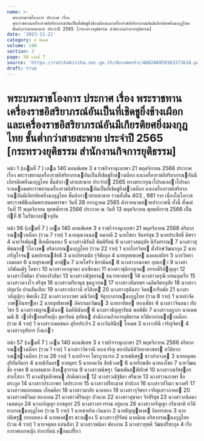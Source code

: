 ```yaml
---
name: >-
  พระบรมราชโองการ ประกาศ เรื่อง
  พระราชทานเครื่องราชอิสริยาภรณ์อันเป็นที่เชิดชูยิ่งช้างเผือกและเครื่องราชอิสริยาภรณ์อันมีเกียรติยศยิ่งมงกุฎไทย
  ชั้นต่ำกว่าสายสะพาย ประจำปี 2565 [กระทรวงยุติธรรม สำนักงานกิจการยุติธรรม]
date: '2023-11-21'
category: ข พิเศษ
volume: 140
section: 3
page: 56 เล่มที่ 7
source: 'https://ratchakitcha.soc.go.th/documents/488248959383372616.pdf'
draft: true
---
```


# พระบรมราชโองการ ประกาศ เรื่อง พระราชทานเครื่องราชอิสริยาภรณ์อันเป็นที่เชิดชูยิ่งช้างเผือกและเครื่องราชอิสริยาภรณ์อันมีเกียรติยศยิ่งมงกุฎไทย ชั้นต่ำกว่าสายสะพาย ประจำปี 2565 [กระทรวงยุติธรรม สำนักงานกิจการยุติธรรม]

หน้า 1 (เลมที่ 7 ) เลม 140 ตอนพิเศษ 3 ข ราชกิจจานุเบกษา 21 พฤศจิกายน 2566 ประกาศ เรื่อง พระราชทานเครื่องราชอิสริยาภรณอันเป็นที่เชิดชูยิ่งชางเผือก และเครื่องราชอิสริยาภรณอันมีเกียรติยศยิ่งมงกุฎไทย ชั้นต่ํากวาสายสะพาย ประจําป 2565 ทรงพระกรุณาโปรดเกลาโปรดกระหมอมพระราชทานเครื่องราชอิสริยาภรณอันเป็นที่เชิดชูยิ่งชางเผือก และเครื่องราชอิสริยาภรณอันมีเกียรติยศยิ่งมงกุฎไทย ชั้นต่ํากวาสายสะพาย รวมทั้งสิ้น 403 , 981 ราย เนื่องในโอกาสพระราชพิธีเฉลิมพระชนมพรรษา วันที่ 28 กรกฎาคม 2565 ดังรายนามทายประกาศนี้ ทั้งนี้ ตั้งแต่วันที่ 11 พฤศจิกายน พุทธศักราช 2566 ประกาศ ณ วันที่ 13 พฤศจิกายน พุทธศักราช 2566 เป็นปที่ 8 ในรัชกาลปจจุบัน

หน้า 56 (เลมที่ 7 ) เลม 140 ตอนพิเศษ 3 ข ราชกิจจานุเบกษา 21 พฤศจิกายน 2566 ตริตาภรณชางเผือก (รวม 7 ราย) 1 นายคุณานนต หมายดี 2 นายไชยา จันทร์สุข 3 นายประสิทธิ์ ดิษรา 4 นายวีรพันธ สีเหมือนทอง 5 นางสาวมิรันตี พิมพิรัตน์ 6 นางสาวสมฤทัย นิรังศรรณ 7 นางสาวสุพิชฌาย วิไลวงษ ตริตาภรณมงกุฎไทย (รวม 22 ราย) 1 นายไกรวิทย ตั้งรักษ์วัฒนากุล 2 นายภรัญโรจน นพปกรณสิทธิ์ 3 นายภัทรดนัย รุจิชัยกุล 4 นายยุทธพงษ มงคลเสถียร 5 นายวิทยา เอมอมร 6 นายสุรพงษ ตาฟุน 7 นายโสรัจ ธิยานันต 8 นางสาวกนกพร กุยแกว 9 นางสาวกัฬณณัฐ โตขาว 10 นางสาวกาญจนา มาเชียงผา 11 นางสาวชุติกาญจน อรรถศิริปญญา 12 นางสาวโชติมา บัวทองรังสิมา 13 นางสาวณัฐธยาน ธนวรศาสตร 14 นางสาวดรุณี แทนกุดเรือ 15 นางสาวดวงใจ ศรีสุข 16 นางสาวตรียานุช ชุมภูวรณ 17 นางสาวนันทพร เฉลิมจิตรอุทัย 18 นางสาวปทุมวัล ปานสันเทียะ 19 นางสาวปภาวดี ทวีสิงห 20 นางสาวสุนันทา จิตตอารีลมัย 21 นางสาวอัญญิกา พิศเพ็ง 22 นางสาวอาภาพร มณีวัลย จัตุรถาภรณมงกุฎไทย (รวม 8 ราย) 1 นายกําจัด วงษอินทรตา 2 นายฤทธิพงษ ภัครกมลวัฒน 3 นายอาทิตย ทองเพ็ชร 4 นางสาวจินตนา ทับวิธร 5 นางสาวชญานณันท ฉิมกิตินันท 6 นางสาวธัญญารัตน์ พลพิชัย 7 นางสาวลฎาภา นาคนพมณี 8 วาที่รอยตรีหญิง สุดารัตน์ สุทัศน สํานักงานกิจการยุติธรรม ทวีติยาภรณชางเผือก (รวม 4 ราย) 1 นางสาวกมลชนก ดุริยประกิจ 2 นางวันทินีย โกเมศ 3 นางวาทินี เจริญจิตร 4 นางสาวอุทัยกร กิ่งแกว

หน้า 57 (เลมที่ 7 ) เลม 140 ตอนพิเศษ 3 ข ราชกิจจานุเบกษา 21 พฤศจิกายน 2566 ตริตาภรณชางเผือก (รวม 1 ราย) 1 นางสาววิศวานี หลงเจริญ สถาบันนิติวิทยาศาสตร ทวีติยาภรณชางเผือก (รวม 26 ราย) 1 นายกิจจา ไตรภูวนารถ 2 นายขนิษฐ ขาวสําอางค 3 นายดนุพล สุริยันรัตกร 4 นายนิรันดร ยาสมุทร 5 นายภควัต สิทธิวงศ 6 นายรักษชัย นาทองไชย 7 นายวัฒนชัย อาพร 8 นายสมชาย สิงหสุวรรณ 9 นางสาวขนิษฐา วัฒนพันธพิทักษ์ 10 นางสาวณรัชชอร สายโสภา 11 นางณัฐธลักษณ ภักดีณรงค 12 นางสาวณัฐธิดา ศรีนาค 13 นางสาวนภาพร ชื้อตระกูล 14 นางสาวประภาพร ไขประภาย 15 นางสาวปรียะมาศ ปาปะเก 16 นางสาวปวีณา พวงศรี 17 นางสาวพลอยศมน เอี่ยมศิลา 18 นางสาวมาลัย นาคทอง 19 นางสาวรุจิษยา เจริญเสาวภาคย 20 นางสาวศศิวิมล ทองกลม 21 นางสาวศิรินญา บัวนาค 22 นางสาวสุชาดา จิรสิริสุข 23 นางสาวอนิลดา เนตตกุล 24 นางอภิญญา ยาสมุทร 25 นางสาวอรวรรณ อยู่นาน 26 นางสาวอรัญญา กรีธาชาติ ทวีติยาภรณมงกุฎไทย (รวม 5 ราย) 1 นายชาคริต เงินมาก 2 นายธัญญพงศ อินทรสอน 3 นายปนิษฐ กรอบทอง 4 นายพงศธร ขาวผอง 5 นางสาวจุรีรัตน์ นาคนิยม ตริตาภรณมงกุฎไทย (รวม 4 ราย) 1 นายจตุพล แสนสีลา 2 นางสาวพนิดา ฟองงาม 3 นางสาวยุพดี วัฒนปรีชากุล 4 เรืออากาศเอกหญิง อําภารัตน์ ออนเปรี้ยว
